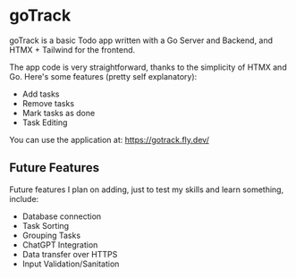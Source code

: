 # goTrack

goTrack is a basic Todo app written with a Go Server and Backend, and HTMX + Tailwind for the frontend. 

The app code is very straightforward, thanks to the simplicity of HTMX and Go. Here's some features (pretty self explanatory):

- Add tasks
- Remove tasks
- Mark tasks as done
- Task Editing

You can use the application at: https://gotrack.fly.dev/

## Future Features

Future features I plan on adding, just to test my skills and learn something, include:

- Database connection
- Task Sorting
- Grouping Tasks
- ChatGPT Integration
- Data transfer over HTTPS
- Input Validation/Sanitation
